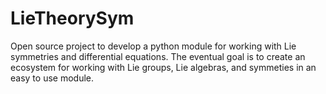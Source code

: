 # LieTheorySym
Open source project to develop a python module for working with Lie symmetries and differential equations.
The eventual goal is to create an ecosystem for working with Lie groups, Lie algebras, and symmeties in an easy to use module.
